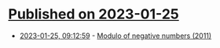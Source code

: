 # [Published on 2023-01-25](index.md)

* [2023-01-25, 09:12:59](https://news.ycombinator.com/item?id=34516167) - [Modulo of negative numbers (2011)](https://torstencurdt.com/tech/posts/modulo-of-negative-numbers/)
